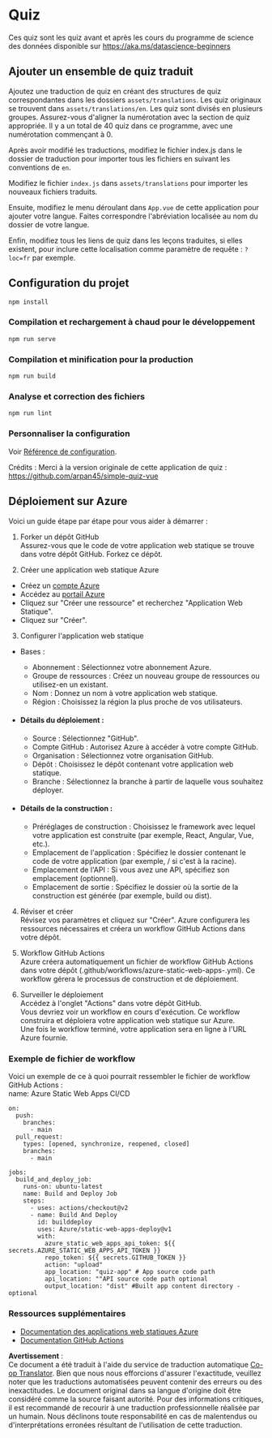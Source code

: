 <!--
CO_OP_TRANSLATOR_METADATA:
{
  "original_hash": "e92c33ea498915a13c9aec162616db18",
  "translation_date": "2025-08-24T13:15:09+00:00",
  "source_file": "quiz-app/README.md",
  "language_code": "fr"
}
-->
# Quiz

Ces quiz sont les quiz avant et après les cours du programme de science des données disponible sur https://aka.ms/datascience-beginners

## Ajouter un ensemble de quiz traduit

Ajoutez une traduction de quiz en créant des structures de quiz correspondantes dans les dossiers `assets/translations`. Les quiz originaux se trouvent dans `assets/translations/en`. Les quiz sont divisés en plusieurs groupes. Assurez-vous d'aligner la numérotation avec la section de quiz appropriée. Il y a un total de 40 quiz dans ce programme, avec une numérotation commençant à 0.

Après avoir modifié les traductions, modifiez le fichier index.js dans le dossier de traduction pour importer tous les fichiers en suivant les conventions de `en`.

Modifiez le fichier `index.js` dans `assets/translations` pour importer les nouveaux fichiers traduits.

Ensuite, modifiez le menu déroulant dans `App.vue` de cette application pour ajouter votre langue. Faites correspondre l'abréviation localisée au nom du dossier de votre langue.

Enfin, modifiez tous les liens de quiz dans les leçons traduites, si elles existent, pour inclure cette localisation comme paramètre de requête : `?loc=fr` par exemple.

## Configuration du projet

```
npm install
```

### Compilation et rechargement à chaud pour le développement

```
npm run serve
```

### Compilation et minification pour la production

```
npm run build
```

### Analyse et correction des fichiers

```
npm run lint
```

### Personnaliser la configuration

Voir [Référence de configuration](https://cli.vuejs.org/config/).

Crédits : Merci à la version originale de cette application de quiz : https://github.com/arpan45/simple-quiz-vue

## Déploiement sur Azure

Voici un guide étape par étape pour vous aider à démarrer :

1. Forker un dépôt GitHub  
Assurez-vous que le code de votre application web statique se trouve dans votre dépôt GitHub. Forkez ce dépôt.

2. Créer une application web statique Azure  
- Créez un [compte Azure](http://azure.microsoft.com)  
- Accédez au [portail Azure](https://portal.azure.com)  
- Cliquez sur "Créer une ressource" et recherchez "Application Web Statique".  
- Cliquez sur "Créer".

3. Configurer l'application web statique  
- Bases :  
  - Abonnement : Sélectionnez votre abonnement Azure.  
  - Groupe de ressources : Créez un nouveau groupe de ressources ou utilisez-en un existant.  
  - Nom : Donnez un nom à votre application web statique.  
  - Région : Choisissez la région la plus proche de vos utilisateurs.

- #### Détails du déploiement :  
  - Source : Sélectionnez "GitHub".  
  - Compte GitHub : Autorisez Azure à accéder à votre compte GitHub.  
  - Organisation : Sélectionnez votre organisation GitHub.  
  - Dépôt : Choisissez le dépôt contenant votre application web statique.  
  - Branche : Sélectionnez la branche à partir de laquelle vous souhaitez déployer.

- #### Détails de la construction :  
  - Préréglages de construction : Choisissez le framework avec lequel votre application est construite (par exemple, React, Angular, Vue, etc.).  
  - Emplacement de l'application : Spécifiez le dossier contenant le code de votre application (par exemple, / si c'est à la racine).  
  - Emplacement de l'API : Si vous avez une API, spécifiez son emplacement (optionnel).  
  - Emplacement de sortie : Spécifiez le dossier où la sortie de la construction est générée (par exemple, build ou dist).

4. Réviser et créer  
Révisez vos paramètres et cliquez sur "Créer". Azure configurera les ressources nécessaires et créera un workflow GitHub Actions dans votre dépôt.

5. Workflow GitHub Actions  
Azure créera automatiquement un fichier de workflow GitHub Actions dans votre dépôt (.github/workflows/azure-static-web-apps-<nom>.yml). Ce workflow gérera le processus de construction et de déploiement.

6. Surveiller le déploiement  
Accédez à l'onglet "Actions" dans votre dépôt GitHub.  
Vous devriez voir un workflow en cours d'exécution. Ce workflow construira et déploiera votre application web statique sur Azure.  
Une fois le workflow terminé, votre application sera en ligne à l'URL Azure fournie.

### Exemple de fichier de workflow

Voici un exemple de ce à quoi pourrait ressembler le fichier de workflow GitHub Actions :  
name: Azure Static Web Apps CI/CD  
```
on:
  push:
    branches:
      - main
  pull_request:
    types: [opened, synchronize, reopened, closed]
    branches:
      - main

jobs:
  build_and_deploy_job:
    runs-on: ubuntu-latest
    name: Build and Deploy Job
    steps:
      - uses: actions/checkout@v2
      - name: Build And Deploy
        id: builddeploy
        uses: Azure/static-web-apps-deploy@v1
        with:
          azure_static_web_apps_api_token: ${{ secrets.AZURE_STATIC_WEB_APPS_API_TOKEN }}
          repo_token: ${{ secrets.GITHUB_TOKEN }}
          action: "upload"
          app_location: "quiz-app" # App source code path
          api_location: ""API source code path optional
          output_location: "dist" #Built app content directory - optional
```

### Ressources supplémentaires  
- [Documentation des applications web statiques Azure](https://learn.microsoft.com/azure/static-web-apps/getting-started)  
- [Documentation GitHub Actions](https://docs.github.com/actions/use-cases-and-examples/deploying/deploying-to-azure-static-web-app)  

**Avertissement** :  
Ce document a été traduit à l'aide du service de traduction automatique [Co-op Translator](https://github.com/Azure/co-op-translator). Bien que nous nous efforcions d'assurer l'exactitude, veuillez noter que les traductions automatisées peuvent contenir des erreurs ou des inexactitudes. Le document original dans sa langue d'origine doit être considéré comme la source faisant autorité. Pour des informations critiques, il est recommandé de recourir à une traduction professionnelle réalisée par un humain. Nous déclinons toute responsabilité en cas de malentendus ou d'interprétations erronées résultant de l'utilisation de cette traduction.